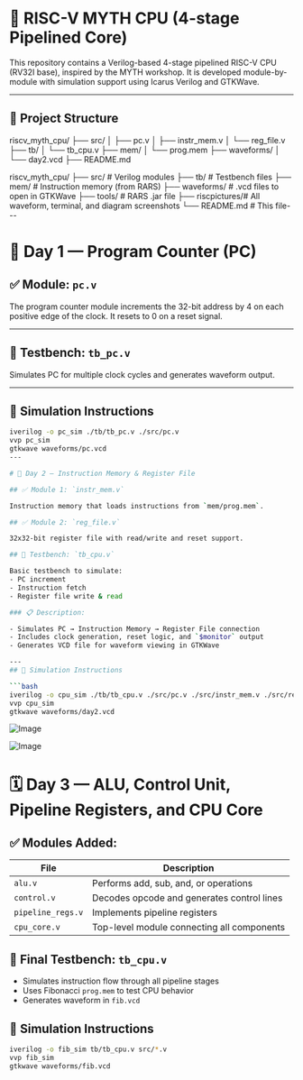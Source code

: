 # 🚀 RISC-V MYTH CPU (4-stage Pipelined Core)

This repository contains a Verilog-based 4-stage pipelined RISC-V CPU (RV32I base), inspired by the MYTH workshop. It is developed module-by-module with simulation support using Icarus Verilog and GTKWave.

---

## 📁 Project Structure

riscv_myth_cpu/
├── src/
│   ├── pc.v
│   ├── instr_mem.v
│   └── reg_file.v
├── tb/
│   └── tb_cpu.v
├── mem/
│   └── prog.mem
├── waveforms/
│   └── day2.vcd
├── README.md

riscv_myth_cpu/
├── src/         # Verilog modules
├── tb/          # Testbench files
├── mem/         # Instruction memory (from RARS)
├── waveforms/   # .vcd files to open in GTKWave
├── tools/       # RARS .jar file
├── riscpictures/# All waveform, terminal, and diagram screenshots
└── README.md    # This file---

# 📅 Day 1 — Program Counter (PC)

## ✅ Module: `pc.v`

The program counter module increments the 32-bit address by 4 on each positive edge of the clock. It resets to 0 on a reset signal.

---

## 🧪 Testbench: `tb_pc.v`

Simulates PC for multiple clock cycles and generates waveform output.

---

## 🔧 Simulation Instructions

```bash
iverilog -o pc_sim ./tb/tb_pc.v ./src/pc.v
vvp pc_sim
gtkwave waveforms/pc.vcd
---

# 📅 Day 2 — Instruction Memory & Register File

## ✅ Module 1: `instr_mem.v`

Instruction memory that loads instructions from `mem/prog.mem`.

## ✅ Module 2: `reg_file.v`

32x32-bit register file with read/write and reset support.

## 🧪 Testbench: `tb_cpu.v`

Basic testbench to simulate:
- PC increment
- Instruction fetch
- Register file write & read

### 📋 Description:

- Simulates PC → Instruction Memory → Register File connection  
- Includes clock generation, reset logic, and `$monitor` output  
- Generates VCD file for waveform viewing in GTKWave

---
## 🔧 Simulation Instructions

```bash
iverilog -o cpu_sim ./tb/tb_cpu.v ./src/pc.v ./src/instr_mem.v ./src/reg_file.v
vvp cpu_sim
gtkwave waveforms/day2.vcd
```
![Image](https://github.com/user-attachments/assets/57355935-f76e-4b90-af1d-43315d834535)

![Image](https://github.com/user-attachments/assets/a78e418b-900d-43bd-9b4a-d2273d0f4612)
# 🗓️ Day 3 — ALU, Control Unit, Pipeline Registers, and CPU Core

## ✅ Modules Added:

| File               | Description                                |
|--------------------|--------------------------------------------|
| `alu.v`            | Performs add, sub, and, or operations       |
| `control.v`        | Decodes opcode and generates control lines  |
| `pipeline_regs.v`  | Implements pipeline registers               |
| `cpu_core.v`       | Top-level module connecting all components  |

## 🔪 Final Testbench: `tb_cpu.v`

- Simulates instruction flow through all pipeline stages
- Uses Fibonacci `prog.mem` to test CPU behavior
- Generates waveform in `fib.vcd`

## 🔧 Simulation Instructions

```bash
iverilog -o fib_sim tb/tb_cpu.v src/*.v
vvp fib_sim
gtkwave waveforms/fib.vcd
```
